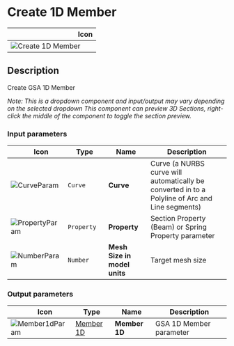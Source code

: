 # Create 1D Member
<!--- This file has been auto-generated, do not change it manually! Edit the generator here: https://github.com/arup-group/GSA-Grasshopper/tree/main/DocsGeneration --->

|<img width="150"/> Icon |
| ----------- |
|![Create 1D Member](./images/Create1dMember.png) |

## Description

Create GSA 1D Member

_Note: This is a dropdown component and input/output may vary depending on the selected dropdown_
_This component can preview 3D Sections, right-click the middle of the component to toggle the section preview._

### Input parameters

|<img width="20"/> Icon |<img width="200"/> Type |<img width="200"/> Name |<img width="1000"/> Description |
| ----------- | ----------- | ----------- | ----------- |
|![CurveParam](./images/CurveParam.png) |`Curve` |**Curve** |Curve (a NURBS curve will automatically be converted in to a Polyline of Arc and Line segments) |
|![PropertyParam](./images/PropertyParam.png) |`Property` |**Property** |Section Property (Beam) or Spring Property parameter |
|![NumberParam](./images/NumberParam.png) |`Number` |**Mesh Size in model units** |Target mesh size |

### Output parameters

|<img width="20"/> Icon |<img width="200"/> Type |<img width="200"/> Name |<img width="1000"/> Description |
| ----------- | ----------- | ----------- | ----------- |
|![Member1dParam](./images/Member1dParam.png) |[Member 1D](gsagh-member-1d-parameter.md) |**Member 1D** |GSA 1D Member parameter |


